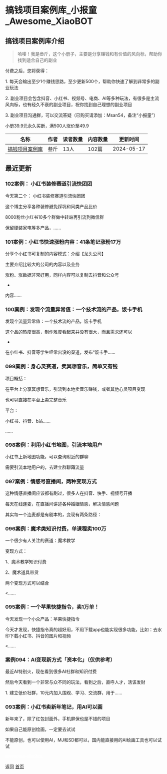 # 搞钱项目案例库_小报童_Awesome_XiaoBOT

## 搞钱项目案例库介绍
> 哈喽！我是叁斤，这个小册子，主要是分享赚钱和有价值的风向标，帮助你找到适合自己的副业    
    
付费之后，您将获得：    
    
1\. 每天会输出至少1个赚钱思路，至少更新500个，帮助你快速了解到非常多的副业玩法    
    
2\. 副业项目会包含抖音、小红书、视频号、电商、AI等多种玩法，有很多是主流风向标，也有经久不衰的副业项目，祝你找到自己理想的副业项目    
    
3\. 副业项目沟通群，可以交流答疑（已购买请添加：Msan54，备注“小报童”）    
    
小册39.9元永久买断，满500人涨价至49.9  
  


|名称|作者|读者数量|内容数量|更新时间|
|---|---|---|---|---|
|[搞钱项目案例库](https://xiaobot.net/p/sanjin123?refer=0b133df9-27dc-423b-8101-639049001c13)|叁斤|13人|102篇|2024-05-17|

## 最近更新
### 102案例： 小红书装修赛道引流快团团

今天第二个： 小红书装修赛道引流快团团

这个博主分享各种装修避免踩坑和同类产品比价

8000粉丝小红书10多个群做中转站再引流到微信群

保留硬装家电等多产品，......

### 101案例：小红书快速涨粉内容：41条笔记涨粉17万

分享个小红书可复制的内容模式：介绍【龙头公司】

主要介绍比较大的公司的内容以及业务

涨粉、涨数据非常好用，同样内容可以复制去抖音和公众号

-

内容......

### 100案例：发现个流量异常值：一个技术流的产品，饭卡手机

发现个流量异常值：一个技术流的产品，饭卡手机

这个品的热度很高，制作难度看起来并没有很大，而且需求还可以

-

在小红书、抖音等学生经常出没的渠道，发布“饭卡手......

### 099案例：身心灵赛道，卖冥想音乐，简单又有钱

项目概括：

在平台上分享冥想音乐，引流到本地卖音乐赚钱，或者其他心灵项目变现

也可以直接在平台上卖完整音乐

平台：

小红书、抖音、b站……

......

### 098案例：利用小红书地图，引流本地用户

小红书上新地图功能，可以查询附近的群聊

需要引流本地用户的，去建立群聊薅流量

### 097案例：情感号直播间，两种变现方式

这种情感直播间应该都有刷过，很多人在抖音、快手、视频号开播

每天在线连麦，在直播间讲述各种婚姻情感，解决情感问题

其实每一个连麦都是有剧本的，变现有两条路径：

### 096案例：魔术类知识付费，单课程卖100万

一个很少有人关注的赛道：魔术教学

变现方式：

1、魔术教学知识付费

2、魔术道具带货

两个变现方式可以结合

<......

### 095案例：一个苹果快捷指令，卖1万单！

今天发现一个小众产品：苹果快捷指令

今天才发现，快捷指令真的超好用，不用下载app也能实现很多功能，比如：去水印下载小红书、抖音的图片和视频

<......

### 案例094：AI变现新方式「资本化」（仅供参考）

最近AI特别火，现在看到很多AI社群和知识付费

然后今天看到一个非常与众不同的玩法，看到之后，直呼人才，活该发财

1\. 建立低价社群，10元内加入围观、学习、交流群，用于......

### 093案例：小红书卖新年笔记，用AI可以画

新年来了，除了红包封面外，手机屏保也是不错的项目

如果自己能原创绘画，一定要去试试

不能原创，也可以使用AI，MJ和SD都可以，国内能直接用的AI绘画工具也可以试试


<a href="https://github.com/Reno9527/awesome-xiaobot" style="color: white; text-decoration: none;">awesome-xiaobot</a>

返回 [首页](../README.md)
